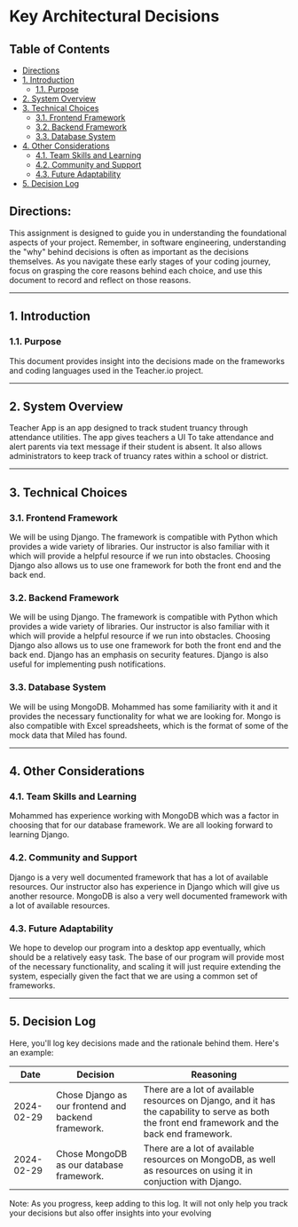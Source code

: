 # Key Architectural Decisions

## Table of Contents

- [Directions](#directions)
- [1. Introduction](#1-introduction)
  - [1.1. Purpose](#11-purpose)
- [2. System Overview](#2-system-overview)
- [3. Technical Choices](#3-technical-choices)
  - [3.1. Frontend Framework](#31-frontend-framework)
  - [3.2. Backend Framework](#32-backend-framework)
  - [3.3. Database System](#33-database-system)
- [4. Other Considerations](#4-other-considerations)
  - [4.1. Team Skills and Learning](#41-team-skills-and-learning)
  - [4.2. Community and Support](#42-community-and-support)
  - [4.3. Future Adaptability](#43-future-adaptability)
- [5. Decision Log](#5-decision-log)

## Directions:

This assignment is designed to guide you in understanding the foundational aspects of your project. Remember, in software engineering, understanding the "why" behind decisions is often as important as the decisions themselves. As you navigate these early stages of your coding journey, focus on grasping the core reasons behind each choice, and use this document to record and reflect on those reasons.

---

## 1. Introduction

### 1.1. Purpose

This document provides insight into the decisions made on the frameworks and coding languages used in the Teacher.io project.

---

## 2. System Overview

Teacher App is an app designed to track student truancy through attendance utilities.  The app gives teachers a UI To take attendance and alert parents via text message if their student is absent.  It also allows administrators to keep track of truancy rates within a school or district.

---

## 3. Technical Choices

### 3.1. Frontend Framework

We will be using Django. The framework is compatible with Python which provides a wide variety of libraries. Our instructor is also familiar with it which will provide a helpful resource if we run into obstacles.  Choosing Django also allows us to use one framework for both the front end and the back end. 

### 3.2. Backend Framework

We will be using Django. The framework is compatible with Python which provides a wide variety of libraries. Our instructor is also familiar with it which will provide a helpful resource if we run into obstacles.  Choosing Django also allows us to use one framework for both the front end and the back end. Django has an emphasis on security features. Django is also useful for implementing push notifications.

### 3.3. Database System

We will be using MongoDB.  Mohammed has some familiarity with it and it provides the necessary functionality for what we are looking for.  Mongo is also compatible with Excel spreadsheets, which is the format of some of the mock data that Miled has found.

---

## 4. Other Considerations

### 4.1. Team Skills and Learning

Mohammed has experience working with MongoDB which was a factor in choosing that for our database framework. We are all looking forward to learning Django.

### 4.2. Community and Support

Django is a very well documented framework that has a lot of available resources.  Our instructor also has experience in Django which will give us another resource. MongoDB is also a very well documented framework with a lot of available resources.

### 4.3. Future Adaptability

We hope to develop our program into a desktop app eventually, which should be a relatively easy task. The base of our program will provide most of the necessary functionality, and scaling it will just require extending the system, especially given the fact that we are using a common set of frameworks.

---

## 5. Decision Log

Here, you'll log key decisions made and the rationale behind them. Here's an example:

| Date       | Decision                                 | Reasoning                                                                                                           |
|------------|------------------------------------------|---------------------------------------------------------------------------------------------------------------------|
| 2024-02-29 | Chose Django as our frontend and backend framework.   | There are a lot of available resources on Django, and it has the capability to serve as both the front end framework and the back end framework. |
| 2024-02-29 | Chose MongoDB as our database framework.              | There are a lot of available resources on MongoDB, as well as resources on using it in conjuction with Django. |

Note: As you progress, keep adding to this log. It will not only help you track your decisions but also offer insights into your evolving
